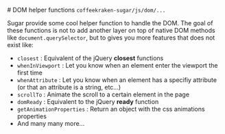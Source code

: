# DOM helper functions ```coffeekraken-sugar/js/dom/...```

Sugar provide some cool helper function to handle the DOM. The goal of these functions is not to add another layer on top of native DOM methods like ```document.querySelector```, but to gives you more features that does not exist like:

- ```closest``` : Equivalent of the jQuery **closest** functions
- ```whenInViewport``` : Let you know when an element enter the viewport the first time
- ```whenAttribute``` : Let you know when an element has a specifiy attribute (or that an attribute is a string, etc...)
- ```scrollTo``` : Animate the scroll to a certain element in the page
- ```domReady``` : Equivalent to the jQuery **ready** function
- ```getAnimationProperties``` : Return an object with the css animations properties
- And many many more...
